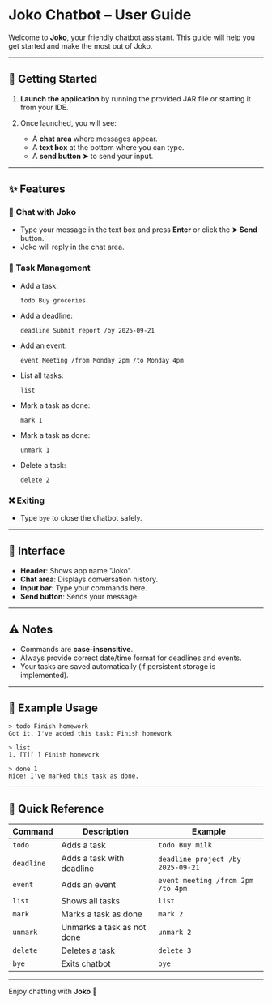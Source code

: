 # Joko Chatbot – User Guide

Welcome to **Joko**, your friendly chatbot assistant.
This guide will help you get started and make the most out of Joko.

---

## 🚀 Getting Started

1. **Launch the application** by running the provided JAR file or starting it from your IDE.
2. Once launched, you will see:

    * A **chat area** where messages appear.
    * A **text box** at the bottom where you can type.
    * A **send button ➤** to send your input.

---

## ✨ Features

### 💬 Chat with Joko

* Type your message in the text box and press **Enter** or click the **➤ Send** button.
* Joko will reply in the chat area.

### 📝 Task Management

* Add a task:

  ```
  todo Buy groceries
  ```
* Add a deadline:

  ```
  deadline Submit report /by 2025-09-21
  ```
* Add an event:

  ```
  event Meeting /from Monday 2pm /to Monday 4pm
  ```
* List all tasks:

  ```
  list
  ```
* Mark a task as done:

  ```
  mark 1
  ```
* Mark a task as done:

  ```
  unmark 1
  ```
* Delete a task:

  ```
  delete 2
  ```

### ❌ Exiting

* Type `bye` to close the chatbot safely.

---

## 🎨 Interface

* **Header**: Shows app name "Joko".
* **Chat area**: Displays conversation history.
* **Input bar**: Type your commands here.
* **Send button**: Sends your message.

---

## ⚠️ Notes

* Commands are **case-insensitive**.
* Always provide correct date/time format for deadlines and events.
* Your tasks are saved automatically (if persistent storage is implemented).

---

## 📖 Example Usage

```
> todo Finish homework
Got it. I've added this task: Finish homework

> list
1. [T][ ] Finish homework

> done 1
Nice! I've marked this task as done.
```

---

## 📍 Quick Reference

| Command    | Description                | Example                           |
|------------|----------------------------|-----------------------------------|
| `todo`     | Adds a task                | `todo Buy milk`                   |
| `deadline` | Adds a task with deadline  | `deadline project /by 2025-09-21` |
| `event`    | Adds an event              | `event meeting /from 2pm /to 4pm` |
| `list`     | Shows all tasks            | `list`                            |
| `mark`     | Marks a task as done       | `mark 2`                          |
| `unmark`   | Unmarks a task as not done | `unmark 2`                        |
| `delete`   | Deletes a task             | `delete 3`                        |
| `bye`      | Exits chatbot              | `bye`                             |

---

Enjoy chatting with **Joko** 🎉
